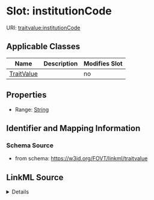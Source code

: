 

# Slot: institutionCode

URI: [traitvalue:institutionCode](http://purl.obolibrary.org/obo/FOVT/data#institutionCode)



<!-- no inheritance hierarchy -->





## Applicable Classes

| Name | Description | Modifies Slot |
| --- | --- | --- |
| [TraitValue](TraitValue.md) |  |  no  |







## Properties

* Range: [String](String.md)





## Identifier and Mapping Information







### Schema Source


* from schema: https://w3id.org/FOVT/linkml/traitvalue




## LinkML Source

<details>
```yaml
name: institutionCode
from_schema: https://w3id.org/FOVT/linkml/traitvalue
rank: 1000
alias: institutionCode
domain_of:
- TraitValue
range: string

```
</details>